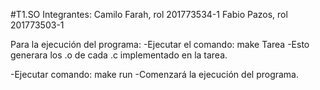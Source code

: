 #T1.SO
Integrantes:
	Camilo Farah, rol 201773534-1
	Fabio Pazos, rol 201773503-1

Para la ejecución del programa:
  -Ejecutar el comando: make Tarea
    -Esto generara los .o de cada .c implementado en la tarea.

  -Ejecutar comando: make run
    -Comenzará la ejecución del programa.
